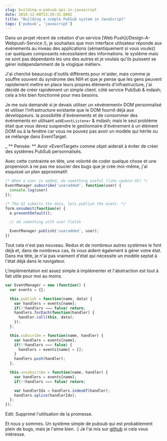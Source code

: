 ```yaml
---
slug: building-a-pubsub-api-in-javascript
date: 2016-12-08T13:20:31.000Z
title: "Building a simple PubSub system in JavaScript"
tags: ['pubsub', 'javascript']
---
```



Dans un projet récent de création d'un service [Web Push](/Design-A-Webpush-Service /), je souhaitais que mon interface utilisateur réponde aux événements au niveau des applications (sémantiquement si vous voulez) car quelques composants nécessitaient des informations. le système mais ne sont pas dépendants les uns des autres et je voulais qu'ils puissent se gérer indépendamment de la «logique métier».

J'ai cherché beaucoup d'outils différents pour m'aider, mais comme je souffre souvent du syndrome des NIH et que je pense que les gens peuvent rapidement mettre en place leurs propres éléments d'infrastructure, j'ai décidé de créer rapidement un simple client. côté service PubSub & mdash; cela a très bien fonctionné pour mes besoins.

Je me suis demandé si je devais utiliser un «événement» DOM personnalisé et utiliser l’infrastructure existante que le DOM fournit déjà aux développeurs. la possibilité d'évènements et de consommer des événements en utilisant `addEventListener` & mdash; mais le seul problème était que vous devez suspendre le gestionnaire d'événement à un élément DOM ou à la fenêtre car vous ne pouvez pas avoir un modèle qui hérite ou se mélange dans EventTarget.

_ ** Pensée: ** Avoir «EventTarget» comme objet aiderait à éviter de créer des systèmes PubSub personnalisés.

Avec cette contrainte en tête, une volonté de coder quelque chose et une propension à ne pas me soucier des bugs que je crée moi-même, j'ai esquissé un plan approximatif:


```javascript
/* When a user is added, do something useful (like update UI) */
EventManager.subscribe('useradded', function(user) {
  console.log(user)
});

/* The UI submits the data, lets publish the event. */
form.onsubmit(function(e) {
  e.preventDefault();

  // do something with user fields

  EventManager.publish('useradded', user);
})
```


Tout cela n'est pas nouveau. Redux et de nombreux autres systèmes le font déjà et, dans de nombreux cas, ils vous aident également à gérer votre état. Dans ma tête, je n'ai pas vraiment d'état qui nécessite un modèle septat à l'état déjà dans le navigateur.

L'implémentation est assez simple à implémenter et l'abstraction est tout à fait utile pour moi au moins.


```javascript
var EventManager = new (function() {
  var events = {};

  this.publish = function(name, data) {
    var handlers = events[name];
    if(!!handlers === false) return;
    handlers.forEach(function(handler) {
      handler.call(this, data);
    });
  };

  this.subscribe = function(name, handler) {
    var handlers = events[name];
    if(!!handlers === false) {
      handlers = events[name] = [];
    }
    handlers.push(handler);
  };

  this.unsubscribe = function(name, handler) {
    var handlers = events[name];
    if(!!handlers === false) return;

    var handlerIdx = handlers.indexOf(handler);
    handlers.splice(handlerIdx);
  };
});
```
Edit: Supprimé l'utilisation de la promesse.

Et nous y sommes. Un système simple de pubsub qui est probablement plein de bugs, mais je l'aime bien. :) Je l'ai mis sur [github](https://github.com/PaulKinlan/EventManager) si cela vous intéresse.
